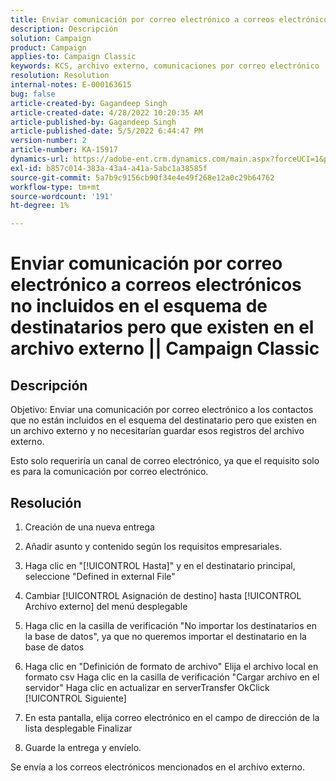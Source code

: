 ```yaml
---
title: Enviar comunicación por correo electrónico a correos electrónicos no incluidos en el esquema de destinatarios pero que existen en el archivo externo || Campaign Classic
description: Descripción
solution: Campaign
product: Campaign
applies-to: Campaign Classic
keywords: KCS, archivo externo, comunicaciones por correo electrónico
resolution: Resolution
internal-notes: E-000163615
bug: false
article-created-by: Gagandeep Singh
article-created-date: 4/28/2022 10:20:35 AM
article-published-by: Gagandeep Singh
article-published-date: 5/5/2022 6:44:47 PM
version-number: 2
article-number: KA-15917
dynamics-url: https://adobe-ent.crm.dynamics.com/main.aspx?forceUCI=1&pagetype=entityrecord&etn=knowledgearticle&id=f3a22ad1-dcc6-ec11-a7b6-0022480a1004
exl-id: b857c014-383a-43a4-a41a-5abc1a38585f
source-git-commit: 5a7b9c9156cb90f34e4e49f268e12a0c29b64762
workflow-type: tm+mt
source-wordcount: '191'
ht-degree: 1%

---
```


# Enviar comunicación por correo electrónico a correos electrónicos no incluidos en el esquema de destinatarios pero que existen en el archivo externo || Campaign Classic

## Descripción


Objetivo: Enviar una comunicación por correo electrónico a los contactos que no están incluidos en el esquema del destinatario pero que existen en un archivo externo y no necesitarían guardar esos registros del archivo externo.

Esto solo requeriría un canal de correo electrónico, ya que el requisito solo es para la comunicación por correo electrónico.


## Resolución


1. Creación de una nueva entrega

2. Añadir asunto y contenido según los requisitos empresariales.

3. Haga clic en &quot;[!UICONTROL Hasta]&quot; y en el destinatario principal, seleccione &quot;Defined in external File&quot;

4. Cambiar [!UICONTROL Asignación de destino] hasta [!UICONTROL Archivo externo] del menú desplegable

5. Haga clic en la casilla de verificación &quot;No importar los destinatarios en la base de datos&quot;, ya que no queremos importar el destinatario en la base de datos

6. Haga clic en &quot;Definición de formato de archivo&quot; Elija el archivo local en formato csv Haga clic en la casilla de verificación &quot;Cargar archivo en el servidor&quot; Haga clic en actualizar en serverTransfer OkClick [!UICONTROL Siguiente]

7. En esta pantalla, elija correo electrónico en el campo de dirección de la lista desplegable Finalizar

8. Guarde la entrega y envíelo.

Se envía a los correos electrónicos mencionados en el archivo externo.
